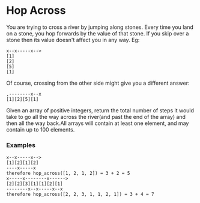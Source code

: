 ﻿# Hop Across

You are trying to cross a river by jumping along stones.
Every time you land on a stone, you hop forwards by the value
of that stone. If you skip over a stone then its value doesn't
affect you in any way. Eg:
    
    x--x-----x-->
    [1]
    [2]
    [5]
    [1]

Of course, crossing from the other side might give you a different answer:

    ,--------x--x
    [1][2][5][1]
    
Given an array of positive integers, return the total number of steps
it would take to go all the way across the river(and past the end 
of the array) and then all the way back.All arrays will contain at
least one element, and may contain up to 100 elements.

### Examples

    x--x-----x-->
    [1][2][1][2]
    ----x-----x
    therefore hop_across([1, 2, 1, 2]) = 3 + 2 = 5
    x-----x--------x------>
    [2][2][3][1][1][2][1]
    --------x--x-----x--x
    therefore hop_across([2, 2, 3, 1, 1, 2, 1]) = 3 + 4 = 7 
